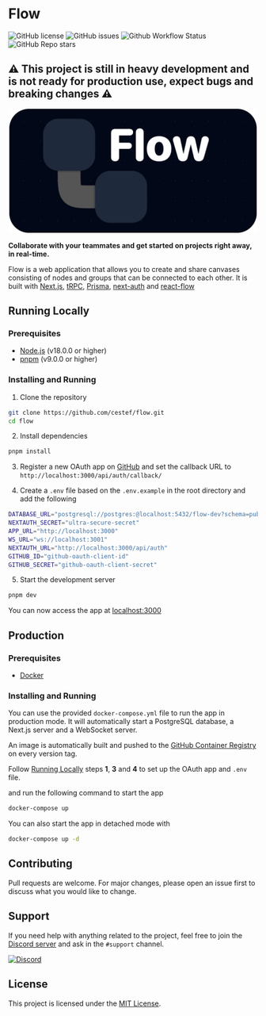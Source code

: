 # Flow


![GitHub license](https://img.shields.io/github/license/cestef/flow)
![GitHub issues](https://img.shields.io/github/issues/cestef/flow)
![Github Workflow Status](https://img.shields.io/github/actions/workflow/status/cestef/flow/ci.yml)
![GitHub Repo stars](https://img.shields.io/github/stars/cestef/flow?style=social)
## ⚠️ This project is still in heavy development and is not ready for production use, expect bugs and breaking changes ⚠️

<p align="center">
    <img src="assets/banner_rounded.png" width="auto" height="250px">
</p>

**Collaborate with your teammates and get started on projects right away, in real-time.**

Flow is a web application that allows you to create and share canvases consisting of nodes and groups that can be connected to each other. It is built with [Next.js](https://nextjs.org/), [tRPC](https://trpc.io/), [Prisma](https://prisma.dev), [next-auth](https://next-auth.js.org/) and [react-flow](https://reactflow.dev/)
## Running Locally

### Prerequisites
- [Node.js](https://nodejs.org/en/) (v18.0.0 or higher)
- [pnpm](https://pnpm.io/) (v9.0.0 or higher)

### Installing and Running

1. Clone the repository
```bash
git clone https://github.com/cestef/flow.git
cd flow
```

2. Install dependencies
```bash
pnpm install
```

3. Register a new OAuth app on [GitHub](https://github.com/settings/applications/new) and set the callback URL to `http://localhost:3000/api/auth/callback/`

4. Create a `.env` file based on the `.env.example` in the root directory and add the following
```bash
DATABASE_URL="postgresql://postgres:@localhost:5432/flow-dev?schema=public"
NEXTAUTH_SECRET="ultra-secure-secret"
APP_URL="http://localhost:3000"
WS_URL="ws://localhost:3001"
NEXTAUTH_URL="http://localhost:3000/api/auth"
GITHUB_ID="github-oauth-client-id"
GITHUB_SECRET="github-oauth-client-secret"
```

5. Start the development server
```bash
pnpm dev
```

You can now access the app at [localhost:3000](http://localhost:3000)

## Production

### Prerequisites
- [Docker](https://www.docker.com/)

### Installing and Running

You can use the provided `docker-compose.yml` file to run the app in production mode. It will automatically start a PostgreSQL database, a Next.js server and a WebSocket server.

An image is automatically built and pushed to the [GitHub Container Registry](https://ghcr.io/cestef/flow) on every version tag.

Follow [Running Locally](#running-locally) steps **1**, **3** and **4** to set up the OAuth app and `.env` file.

and run the following command to start the app

```bash
docker-compose up
```

You can also start the app in detached mode with

```bash
docker-compose up -d
```

## Contributing

Pull requests are welcome. For major changes, please open an issue first to discuss what you would like to change.

## Support

If you need help with anything related to the project, feel free to join the [Discord server](https://discord.gg/CYQwAW2Yuq) and ask in the `#support` channel.

[![Discord](https://img.shields.io/discord/1141658461403357184?color=7289DA&label=Discord&logo=discord&logoColor=white)](https://discord.gg/CYQwAW2Yuq)


## License

This project is licensed under the [MIT License](https://choosealicense.com/licenses/mit/).
